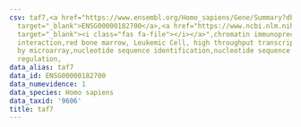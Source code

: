 ```yaml
---
csv: taf7,<a href="https://www.ensembl.org/Homo_sapiens/Gene/Summary?db=core;g=ENSG00000182700"
  target="_blank">ENSG00000182700</a>,<a href="https://www.ncbi.nlm.nih.gov/pubmed/14668476"
  target="_blank"><i class="fas fa-file"></i></a>",chromatin immunoprecipitation assay,direct
  interaction,red bone marrow, Leukemic Cell, high throughput transcription profiling
  by microarray,nucleotide sequence identification,nucleotide sequence identification,transcriptional
  regulation,
data_alias: taf7
data_id: ENSG00000182700
data_numevidence: 1
data_species: Homo sapiens
data_taxid: '9606'
title: taf7
---
```

